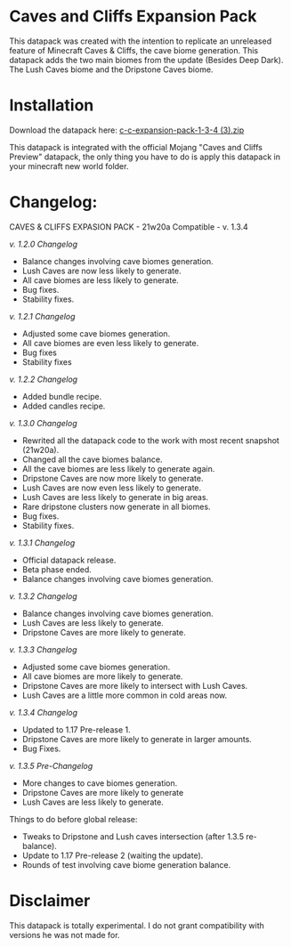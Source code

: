 # Caves and Cliffs Expansion Pack
This datapack was created with the intention to replicate an unreleased feature of Minecraft Caves & Cliffs, the cave biome generation. This datapack adds the two main biomes from the update (Besides Deep Dark). The Lush Caves biome and the Dripstone Caves biome. 

# Installation
Download the datapack here: [c-c-expansion-pack-1-3-4 (3).zip](https://github.com/lfellipelf/CACplus/files/6563650/c-c-expansion-pack-1-3-4.3.zip)



This datapack is integrated with the official Mojang "Caves and Cliffs Preview" datapack, the only thing you have to do is apply this datapack in your minecraft new world folder.

# Changelog:
CAVES & CLIFFS EXPASION PACK - 21w20a Compatible - v. 1.3.4

*v. 1.2.0 Changelog*

- Balance changes involving cave biomes generation.
- Lush Caves are now less likely to generate.
- All cave biomes are less likely to generate.
- Bug fixes.
- Stability fixes.

*v. 1.2.1 Changelog*

- Adjusted some cave biomes generation.
- All cave biomes are even less likely to generate.
- Bug fixes
- Stability fixes

*v. 1.2.2 Changelog*

- Added bundle recipe.
- Added candles recipe.

*v. 1.3.0 Changelog*

- Rewrited all the datapack code to the work with most recent snapshot (21w20a).
- Changed all the cave biomes balance.
- All the cave biomes are less likely to generate again.
- Dripstone Caves are now more likely to generate.
- Lush Caves are now even less likely to generate.
- Lush Caves are less likely to generate in big areas.
- Rare dripstone clusters now generate in all biomes.
- Bug fixes.
- Stability fixes.

*v. 1.3.1 Changelog*

- Official datapack release.
- Beta phase ended.
- Balance changes involving cave biomes generation.

*v. 1.3.2 Changelog*

- Balance changes involving cave biomes generation.
- Lush Caves are less likely to generate.
- Dripstone Caves are more likely to generate.

*v. 1.3.3 Changelog*

- Adjusted some cave biomes generation.
- All cave biomes are more likely to generate.
- Dripstone Caves are more likely to intersect with Lush Caves.
- Lush Caves are a little more common in cold areas now.

*v. 1.3.4 Changelog*

- Updated to 1.17 Pre-release 1.
- Dripstone Caves are more likely to generate in larger amounts.
- Bug Fixes.

*v. 1.3.5 Pre-Changelog*

- More changes to cave biomes generation.
- Dripstone Caves are more likely to generate
- Lush Caves are less likely to generate.
 
Things to do before global release:

- Tweaks to Dripstone and Lush caves intersection (after 1.3.5 re-balance).
- Update to 1.17 Pre-release 2 (waiting the update).
- Rounds of test involving cave biome generation balance.

# Disclaimer
This datapack is totally experimental. I do not grant compatibility with versions he was not made for.

